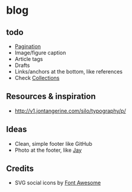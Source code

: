 # blog

## todo
- [Pagination](https://teamtreehouse.com/library/build-a-blog-with-jekyll-and-github-pages/building-and-customizing-the-blog/adding-pagination)
- Image/figure caption
- Article tags
- Drafts
- Links/anchors at the bottom, like references
- Check [Collections](https://jekyllrb.com/docs/collections/)

## Resources & inspiration
- http://v1.jontangerine.com/silo/typography/p/

## Ideas
- Clean, simple footer like GitHub
- Photo at the footer, like [Jay](http://jaybowl.es/Blog/WabiSabi.html)

## Credits
- SVG social icons by [Font Awesome](https://github.com/encharm/Font-Awesome-SVG-PNG/tree/master/black/svg)
